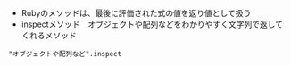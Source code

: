 * Rubyのメソッドは、最後に評価された式の値を返り値として扱う
* inspectメソッド　オブジェクトや配列などをわかりやすく文字列で返してくれるメソッド
```
"オブジェクトや配列など".inspect
```



